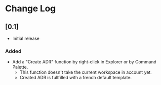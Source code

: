# Change Log

## [0.1]

- Initial release

### Added

- Add a "Create ADR" function by right-click in Explorer or by Command Palette.
  - This function doesn't take the current workspace in account yet.
  - Created ADR is fullfilled with a french default template.

